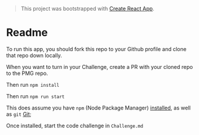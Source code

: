 > This project was bootstrapped with [Create React App](https://github.com/facebook/create-react-app).


# Readme


To run this app, you should fork this repo to your Github profile and clone that repo down locally.

When you want to turn in your Challenge, create a PR with your cloned repo to the PMG repo.

Then run `npm install`

Then run `npm run start`

This does assume you have `npm` (Node Package Manager) [installed](https://www.npmjs.com/get-npm), as well as `git` [Git](https://git-scm.com/book/en/v2/Getting-Started-Installing-Git);

Once installed, start the code challenge in `Challenge.md`
